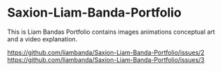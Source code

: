 # Saxion-Liam-Banda-Portfolio
This is Liam Bandas Portfolio 
contains images
animations
conceptual art
and a video explanation.

https://github.com/liambanda/Saxion-Liam-Banda-Portfolio/issues/2
https://github.com/liambanda/Saxion-Liam-Banda-Portfolio/issues/3
